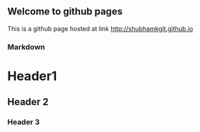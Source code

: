 ## Welcome to github pages

This is a github page hosted at link http://shubhamkgit.github.io


### Markdown

# Header1
## Header 2
### Header 3
